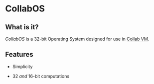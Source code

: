 # CollabOS
## What is it?
*CollabOS* is a 32-bit Operating System designed for use in [Collab VM](computernewb.com/collab-vm/).   
## Features

 - Simplicity

 - 32 *and* 16-bit computations
